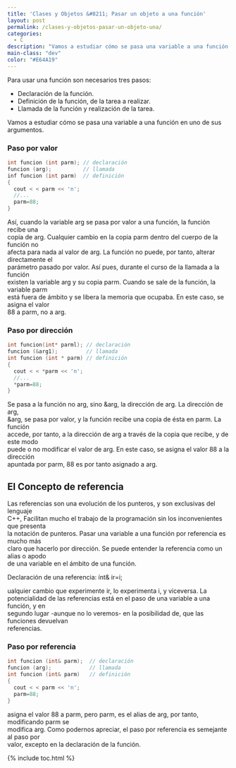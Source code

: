 ```yaml
---
title: 'Clases y Objetos &#8211; Pasar un objeto a una función'
layout: post
permalink: /clases-y-objetos-pasar-un-objeto-una/
categories:
  - C
description: "Vamos a estudiar cómo se pasa una variable a una función en uno de sus argumentos."
main-class: "dev"
color: "#E64A19"
---
```

Para usar una función son necesarios tres pasos:

  * Declaración de la función.
  * Definición de la función, de la tarea a realizar.
  * Llamada de la función y realización de la tarea.

Vamos a estudiar cómo se pasa una variable a una función en uno de sus  
argumentos.


<!--ad-->

### Paso por valor

```cpp
int funcion (int parm); // declaración
funcion (arg);          // llamada
inf funcion (int parm)  // definición
{
  cout < < parm << 'n';
  //...
  parm=88;
}

```

Así, cuando la variable arg se pasa por valor a una función, la función recibe una  
copia de arg. Cualquier cambio en la copia parm dentro del cuerpo de la función no  
afecta para nada al valor de arg. La función no puede, por tanto, alterar directamente el  
parámetro pasado por valor. Así pues, durante el curso de la llamada a la función  
existen la variable arg y su copia parm. Cuando se sale de la función, la variable parm  
está fuera de ámbito y se libera la memoria que ocupaba. En este caso, se asigna el valor  
88 a parm, no a arg.

### Paso por dirección

```cpp
int funcion(int* parml); // declaración
funcion (&arg1);         // llamada
int funcion (int * parm) // definición
{
  cout < < *parm << 'n';
  //...
  *parm=88;
}

```

Se pasa a la función no arg, sino &arg, la dirección de arg. La dirección de arg,  
&arg, se pasa por valor, y la función recibe una copia de ésta en parm. La función  
accede, por tanto, a la dirección de arg a través de la copia que recibe, y de este modo  
puede o no modificar el valor de arg. En este caso, se asigna el valor 88 a la dirección  
apuntada por parm, 88 es por tanto asignado a arg.

## El Concepto de referencia  


Las referencias son una evolución de los punteros, y son exclusivas del lenguaje  
C++, Facilitan mucho el trabajo de la programación sin los inconvenientes que presenta  
la notación de punteros. Pasar una variable a una función por referencia es mucho más  
claro que hacerlo por dirección. Se puede entender la referencia como un alias o apodo  
de una variable en el ámbito de una función.

Declaración de una referencia: ínt& ir=i;

ualquier cambio que experimente ir, lo experimenta i, y viceversa. La  
potencialidad de las referencias está en el paso de una variable a una función, y en  
segundo lugar -aunque no lo veremos- en la posibilidad de, que las funciones devuelvan  
referencias.

### Paso por referencia  


```cpp
int funcion (int& parm);  // declaración
funcion (arg);            // llamada
int funcion (int& parm)   // definición
{
  cout < < parm << 'n';
  parm=88;
}

```

asigna el valor 88 a parm, pero parm, es el alias de arg, por tanto, modificando parm se  
modifica arg. Como podernos apreciar, el paso por referencia es semejante al paso por  
valor, excepto en la declaración de la función.



{% include toc.html %}
